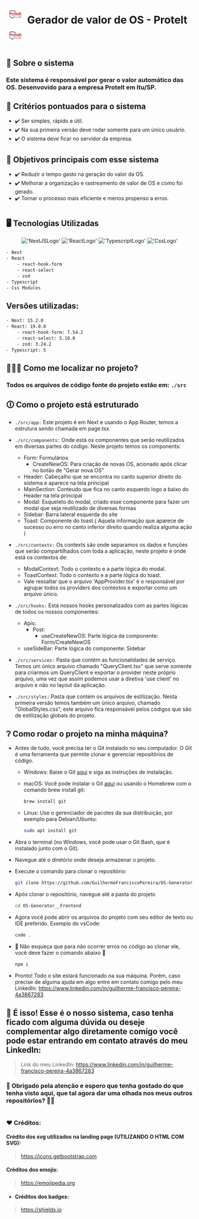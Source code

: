 # <img src="./src/app/favicon.ico" width="50" /> Gerador de valor de OS - Protelt <img src="./src/app/favicon.ico" width="50" />

## 📌 Sobre o sistema

### Este sistema é responsável por gerar o valor automático das OS. Desenvovido para a empresa Protelt em Itu/SP.

## 🧠 Critérios pontuados para o sistema
- ✔️ Ser simples, rápido e útil.
- ✔️ Na sua primeira versão deve rodar somente para um único usuário.
- ✔️ O sistema deve ficar no servidor da empresa.

## 🎯 Objetivos principais com esse sistema
- ✔️ Reduzir o tempo gasto na geração do valor da OS.
- ✔️ Melhorar a organização e rastreamento de valor de OS e como foi gerado.
- ✔️ Tornar o processo mais eficiente e menos propenso a erros.

#

## 🖥 Tecnologias Utilizadas
<div align='center'>

!['NextJSLogo'](https://img.shields.io/badge/next.js-000000?style=for-the-badge&logo=nextdotjs&logoColor=white)
!['ReactLogo'](https://img.shields.io/badge/React-20232A?style=for-the-badge&logo=react&logoColor=61DAFB)
!['TypescriptLogo'](https://img.shields.io/badge/TypeScript-007ACC?style=for-the-badge&logo=typescript&logoColor=white)
!['CssLogo'](https://img.shields.io/badge/CSS3-1572B6?style=for-the-badge&logo=css3&logoColor=white)

</div>

    - Next
    - React
        - react-hook-form
        - react-select
        - zod
    - Typescript
    - Css Modules

## Versões utilizadas:
    - Next: 15.2.0
    - React: 19.0.0
        - react-hook-form: 7.54.2
        - react-select: 5.10.0
        - zod: 3.24.2
    - Typescript: 5

## 🙋🏻‍♂ Como me localizar no projeto?

### Todos os arquivos de código fonte do projeto estão em: `./src`

## 🛈 Como o projeto está estruturado

- `./src/app:` Este projeto é em Next e usando o App Router, temos a estrutura sendo chamada em page.tsx.

- `./src/components:` Onde está os componentes que serão reutilizados em diversas partes do código. Neste projeto temos os components:
    - Form: Formulários
        - CreateNewOS: Para criação de novas OS, acionado após clicar no botão de "Gerar nova OS"
    - Header: Cabeçalho que se encontra no canto superior direito do sistema e aparece na tela principal
    - MainSection: Conteudo que fica no canto esquerdo logo a baixo do Header na tela principal
    - Modal: Esqueleto do modal, criado esse componente para fazer um modal que seja reutilizado de diversas formas
    - Sidebar: Barra lateral esquerda do site
    - Toast: Componente do toast ( Aquela informação que aparece de sucesso ou erro no canto inferior direito quando realiza alguma ação )

- `./src/contexts:` Os contexts são onde separamos os dados e funções que serão compartilhados com toda a aplicação, neste projeto é onde está os contextos de:
    - ModalContext: Todo o contexto e a parte lógica do modal.
    - ToastContext: Todo o contexto e a parte lógica do toast.
    - Vale ressaltar que o arquivo 'AppProvider.tsx' é o responsável por agrupar todos os providers dos contextos e exportar como um arquivo único. 

- `./src/hooks:` Está nossos hooks personalizados com as partes lógicas de todos os nossos componentes:
    - Apis:
        - Post:
            - useCreateNewOS: Parte lógica da componente: Form/CreateNewOS
    - useSideBar: Parte lógica do componente: Sidebar

- `./src/services:` Pasta que contém as funcionalidades de serviço. Temos um único arquivo chamado "QueryClient.tsx" que serve somente para criarmos um QueryClient e exportar o provider neste próprio arquivo, uma vez que assim podemos usar a diretiva 'use client' no arquivo e não no layout da aplicação.

- `./src/styles:` Pasta que contém os arquivos de estilização. Nesta primeira versão temos também um único arquivo, chamado "GlobalStyles.css", este arquivo fica responsável pelos códigos que são de estilização globais do projeto.

## ❔ Como rodar o projeto na minha máquina?

- Antes de tudo, você precisa ter o Git instalado no seu computador. O Git é uma ferramenta que permite clonar e gerenciar repositórios de código.
    - Windows: Baixe o Git <a href="https://git-scm.com/download/win" target="_blank">aqui</a> e siga as instruções de instalação.
    - macOS: Você pode instalar o Git <a href="https://git-scm.com/download/mac" target="_blank">aqui</a> ou usando o Homebrew com o comando brew install git:
        ```bash
        brew install git
        ```
        
    - Linux: Use o gerenciador de pacotes da sua distribuição, por exemplo para Debian/Ubuntu:
        ```bash
        sudo apt install git
        ```
        

- Abra o terminal (no Windows, você pode usar o Git Bash, que é instalado junto com o Git).

- Navegue até o diretório onde deseja armazenar o projeto.

- Execute o comando para clonar o repositório:

    ```bash
    git clone https://github.com/GuilhermeFranciscoPereira/OS-Generator__Frontend.git
    ```
    
- Após clonar o repositório, navegue até a pasta do projeto
    ```bash
    cd OS-Generator__Frontend
    ```
    

- Agora você pode abrir os arquivos do projeto com seu editor de texto ou IDE preferido. Exemplo do vsCode: 
    ```bash
    code .
    ```

- 🚨 Não esqueça que para não ocorrer erros no código ao clonar ele, você deve fazer o comando abaixo 🚨
    ```bash
    npm i
    ```

- Pronto! Todo o site estará funcionado na sua máquina. Porém, caso precise de alguma ajuda em algo entre em contato comigo pelo meu LinkedIn: https://www.linkedin.com/in/guilherme-francisco-pereira-4a3867283

##

## 🎉 É isso! Esse é o nosso sistema, caso tenha ficado com alguma dúvida ou deseje complementar algo diretamente comigo você pode estar entrando em contato através do meu LinkedIn:
> Link do meu LinkedIn: <a href="https://www.linkedin.com/in/guilherme-francisco-pereira-4a3867283" target="_blank">https://www.linkedin.com/in/guilherme-francisco-pereira-4a3867283</a>

### 🚀 Obrigado pela atenção e espero que tenha gostado do que tenha visto aqui, que tal agora dar uma olhada nos meus outros repositórios? 👋🏻

#

### ❤️ Créditos:

#### Crédito dos svg utilizados na landing page (UTILIZANDO O HTML COM SVG):
> <a href="https://icons.getbootstrap.com" target="_blank">https://icons.getbootstrap.com</a>

#### Créditos dos emojis: 
> <a href="https://emojipedia.org" target="_blank">https://emojipedia.org</a>

- #### Créditos dos badges: 
> <a href="https://shields.io" target="_blank">https://shields.io</a>